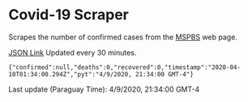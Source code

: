# Covid-19 Scraper

Scrapes the number of confirmed cases from the [MSPBS](https://www.mspbs.gov.py/covid-19.php) web page.

[JSON Link](https://jmayalag.github.io/covid19-scrape/cases.json)
Updated every 30 minutes.
```
{"confirmed":null,"deaths":0,"recovered":0,"timestamp":"2020-04-10T01:34:00.294Z","pyt":"4/9/2020, 21:34:00 GMT-4"}
```
Last update (Paraguay Time): 4/9/2020, 21:34:00 GMT-4